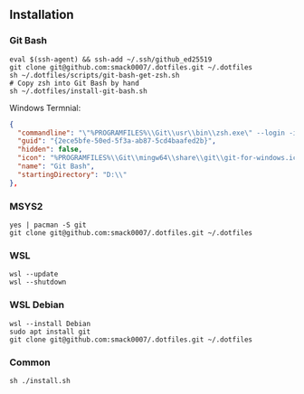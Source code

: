 ## Installation

### Git Bash

```shell
eval $(ssh-agent) && ssh-add ~/.ssh/github_ed25519
git clone git@github.com:smack0007/.dotfiles.git ~/.dotfiles
sh ~/.dotfiles/scripts/git-bash-get-zsh.sh
# Copy zsh into Git Bash by hand
sh ~/.dotfiles/install-git-bash.sh
```

Windows Termnial:
```json
{
  "commandline": "\"%PROGRAMFILES%\\Git\\usr\\bin\\zsh.exe\" --login -i -l",
  "guid": "{2ece5bfe-50ed-5f3a-ab87-5cd4baafed2b}",
  "hidden": false,
  "icon": "%PROGRAMFILES%\\Git\\mingw64\\share\\git\\git-for-windows.ico",
  "name": "Git Bash",
  "startingDirectory": "D:\\"
},
```

### MSYS2

```
yes | pacman -S git
git clone git@github.com:smack0007/.dotfiles.git ~/.dotfiles
```

### WSL 

```
wsl --update
wsl --shutdown
```

### WSL Debian

```
wsl --install Debian
sudo apt install git
git clone git@github.com:smack0007/.dotfiles.git ~/.dotfiles
```

### Common

```
sh ./install.sh
```

